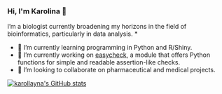 ### Hi, I'm Karolina 👋

I’m a biologist currently broadening my horizons in the field of bioinformatics, particularly in data analysis.
*
- 🌱 I’m currently learning programming in Python and R/Shiny.
- 🔭 I’m currently working on [easycheck](https://github.com/nyggus/easycheck), a module that offers Python functions for simple and readable assertion-like checks.
- 👯 I’m looking to collaborate on pharmaceutical and medical projects.


<!-- Github stats from https://github.com/anuraghazra/github-readme-stats -->
[![karollayna's GitHub stats](https://github-readme-stats.vercel.app/api?username=karollayna&hide=stars,issues&show_icons=true&hide_rank=true&show=prs_merged_percentage)](https://github.com/karollayna/github-readme-stats)
